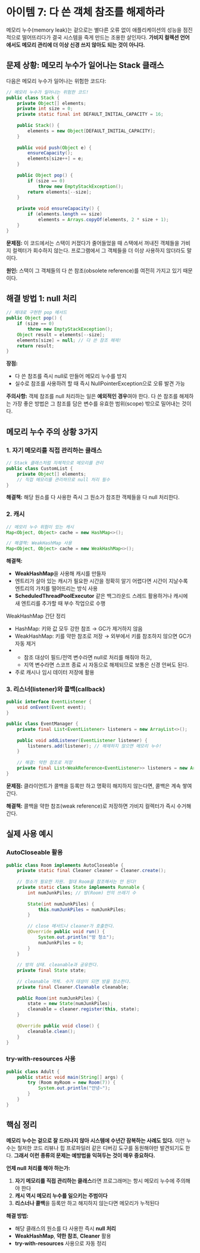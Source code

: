 # 아이템 7: 다 쓴 객체 참조를 해제하라

메모리 누수(memory leak)는 겉으로는 별다른 오류 없이 애플리케이션의 성능을 점진적으로 떨어뜨리다가 결국 시스템을 죽게 만드는 조용한 살인자다. **가비지 컬렉션 언어에서도 메모리 관리에 더 이상 신경 쓰지 않아도 되는 것이 아니다.**

## 문제 상황: 메모리 누수가 일어나는 Stack 클래스

다음은 메모리 누수가 일어나는 위험한 코드다:

```java
// 메모리 누수가 일어나는 위험한 코드!
public class Stack {
    private Object[] elements;
    private int size = 0;
    private static final int DEFAULT_INITIAL_CAPACITY = 16;
    
    public Stack() {
        elements = new Object[DEFAULT_INITIAL_CAPACITY];
    }
    
    public void push(Object e) {
        ensureCapacity();
        elements[size++] = e;
    }
    
    public Object pop() {
        if (size == 0)
            throw new EmptyStackException();
        return elements[--size];
    }
    
    private void ensureCapacity() {
        if (elements.length == size)
            elements = Arrays.copyOf(elements, 2 * size + 1);
    }
}
```

**문제점:** 이 코드에서는 스택이 커졌다가 줄어들었을 때 스택에서 꺼내진 객체들을 가비지 컬렉터가 회수하지 않는다. 프로그램에서 그 객체들을 더 이상 사용하지 않더라도 말이다.

**원인:** 스택이 그 객체들의 다 쓴 참조(obsolete reference)를 여전히 가지고 있기 때문이다.

## 해결 방법 1: null 처리

```java
// 제대로 구현한 pop 메서드
public Object pop() {
    if (size == 0)
        throw new EmptyStackException();
    Object result = elements[--size];
    elements[size] = null; // 다 쓴 참조 해제!
    return result;
}
```

**장점:**
- 다 쓴 참조를 즉시 null로 만들어 메모리 누수를 방지
- 실수로 참조를 사용하려 할 때 즉시 NullPointerException으로 오류 발견 가능

**주의사항:** 객체 참조를 null 처리하는 일은 **예외적인 경우**여야 한다. 다 쓴 참조를 해제하는 가장 좋은 방법은 그 참조를 담은 변수를 유효한 범위(scope) 밖으로 밀어내는 것이다.

## 메모리 누수 주의 상황 3가지

### 1. 자기 메모리를 직접 관리하는 클래스

```java
// Stack 클래스처럼 자체적으로 메모리를 관리
public class CustomList {
    private Object[] elements;
    // 직접 메모리를 관리하므로 null 처리 필수
}
```

**해결책:** 해당 원소를 다 사용한 즉시 그 원소가 참조한 객체들을 다 null 처리한다.

### 2. 캐시

```java
// 메모리 누수 위험이 있는 캐시
Map<Object, Object> cache = new HashMap<>();

// 해결책: WeakHashMap 사용
Map<Object, Object> cache = new WeakHashMap<>();
```

**해결책:**
- **WeakHashMap**을 사용해 캐시를 만들자
- 엔트리가 살아 있는 캐시가 필요한 시간을 정확히 알기 어렵다면 시간이 지날수록 엔트리의 가치를 떨어뜨리는 방식 사용
- **ScheduledThreadPoolExecutor** 같은 백그라운드 스레드 활용하거나 캐시에 새 엔트리를 추가할 때 부수 작업으로 수행

WeakHashMap 간단 정리
-	HashMap: 키와 값 모두 강한 참조 → GC가 제거하지 않음
-	WeakHashMap: 키를 약한 참조로 저장 → 외부에서 키를 참조하지 않으면 GC가 자동 제거
- - 참조 대상이 필드/전역 변수라면 null로 처리를 해줘야 하고, 
  - 지역 변수라면 스코프 종료 시 자동으로 해제되므로 보통은 신경 안써도 된다.
-	주로 캐시나 임시 데이터 저장에 활용

### 3. 리스너(listener)와 콜백(callback)

```java
public interface EventListener {
    void onEvent(Event event);
}

public class EventManager {
    private final List<EventListener> listeners = new ArrayList<>();
    
    public void addListener(EventListener listener) {
        listeners.add(listener); // 해제하지 않으면 메모리 누수!
    }
    
    // 해결: 약한 참조로 저장
    private final List<WeakReference<EventListener>> listeners = new ArrayList<>();
}
```

**문제점:** 클라이언트가 콜백을 등록만 하고 명확히 해지하지 않는다면, 콜백은 계속 쌓여간다.

**해결책:** 콜백을 약한 참조(weak reference)로 저장하면 가비지 컬렉터가 즉시 수거해간다.

## 실제 사용 예시

### AutoCloseable 활용

```java
public class Room implements AutoCloseable {
    private static final Cleaner cleaner = Cleaner.create();
    
    // 청소가 필요한 자원. 절대 Room을 참조해서는 안 된다!
    private static class State implements Runnable {
        int numJunkPiles; // 방(Room) 안의 쓰레기 수
        
        State(int numJunkPiles) {
            this.numJunkPiles = numJunkPiles;
        }
        
        // close 메서드나 cleaner가 호출한다.
        @Override public void run() {
            System.out.println("방 청소");
            numJunkPiles = 0;
        }
    }
    
    // 방의 상태. cleanable과 공유한다.
    private final State state;
    
    // cleanable 객체. 수거 대상이 되면 방을 청소한다.
    private final Cleaner.Cleanable cleanable;
    
    public Room(int numJunkPiles) {
        state = new State(numJunkPiles);
        cleanable = cleaner.register(this, state);
    }
    
    @Override public void close() {
        cleanable.clean();
    }
}
```

### try-with-resources 사용

```java
public class Adult {
    public static void main(String[] args) {
        try (Room myRoom = new Room(7)) {
            System.out.println("안녕~");
        }
    }
}
```

## 핵심 정리

**메모리 누수는 겉으로 잘 드러나지 않아 시스템에 수년간 잠복하는 사례도 있다.** 이런 누수는 철저한 코드 리뷰나 힙 프로파일러 같은 디버깅 도구를 동원해야만 발견되기도 한다. **그래서 이런 종류의 문제는 예방법을 익혀두는 것이 매우 중요하다.**

**언제 null 처리를 해야 하는가:**
1. **자기 메모리를 직접 관리하는 클래스**라면 프로그래머는 항시 메모리 누수에 주의해야 한다
2. **캐시 역시 메모리 누수를 일으키는 주범이다**
3. **리스너나 콜백**을 등록만 하고 해지하지 않는다면 메모리가 누적된다

**해결 방법:**
- 해당 클래스의 원소를 다 사용한 즉시 **null 처리**
- **WeakHashMap**, **약한 참조**, **Cleaner** 활용
- **try-with-resources** 사용으로 자동 정리